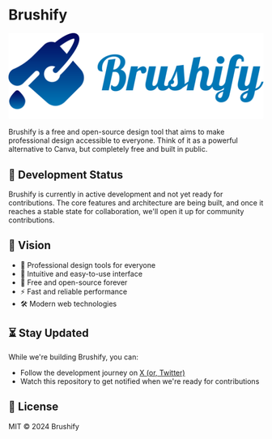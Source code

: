 <!-- prettier-ignore-start -->
# Brushify

![Brushify Logo](/public/logos/logo.svg)

Brushify is a free and open-source design tool that aims to make professional design accessible to everyone. Think of it as a powerful alternative to Canva, but completely free and built in public.

## 🚧 Development Status

Brushify is currently in active development and not yet ready for contributions. The core features and architecture are being built, and once it reaches a stable state for collaboration, we'll open it up for community contributions.

## 🎯 Vision

- 🎨 Professional design tools for everyone
- 💫 Intuitive and easy-to-use interface
- 🚀 Free and open-source forever
- ⚡️ Fast and reliable performance
- 🛠️ Modern web technologies

## ⏳ Stay Updated

While we're building Brushify, you can:

- Follow the development journey on [X (or, Twitter)](https://x.com/intent/user?screen_name=zaidahmad25)
- Watch this repository to get notified when we're ready for contributions

## 📝 License

MIT © 2024 Brushify
<!-- prettier-ignore-end -->
